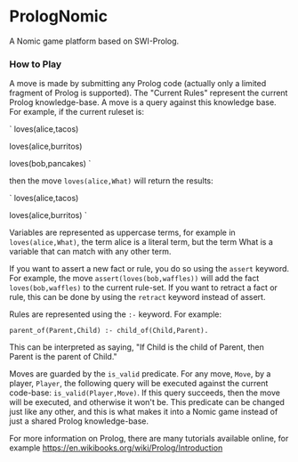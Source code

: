 # PrologNomic

A Nomic game platform based on SWI-Prolog.

### How to Play
A move is made by submitting any Prolog code (actually only a limited fragment of Prolog is supported). The "Current Rules" represent the current Prolog knowledge-base. A move is a query against this knowledge base. For example, if the current ruleset is:

`
loves(alice,tacos)

loves(alice,burritos)

loves(bob,pancakes)
`

then the move `loves(alice,What)` will return the results:

`
loves(alice,tacos)

loves(alice,burritos)
`

Variables are represented as uppercase terms, for example in `loves(alice,What)`, the term alice is a literal term, but the term What is a variable that can match with any other term.

If you want to assert a new fact or rule, you do so using the `assert` keyword. For example, the move `assert(loves(bob,waffles))` will add the fact `loves(bob,waffles)` to the current rule-set. If you want to retract a fact or rule, this can be done by using the `retract` keyword instead of assert.

Rules are represented using the `:-` keyword. For example:

`parent_of(Parent,Child) :- child_of(Child,Parent).`

This can be interpreted as saying, "If Child is the child of Parent, then Parent is the parent of Child."

Moves are guarded by the `is_valid` predicate. For any move, `Move`, by a player, `Player`, the following query will be executed against the current code-base: `is_valid(Player,Move)`. If this query succeeds, then the move will be executed, and otherwise it won't be. This predicate can be changed just like any other, and this is what makes it into a Nomic game instead of just a shared Prolog knowledge-base.

For more information on Prolog, there are many tutorials available online, for example https://en.wikibooks.org/wiki/Prolog/Introduction 
